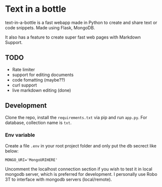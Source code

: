 # Text in a bottle

text-in-a-bottle is a fast webapp made in Python to create and share text or code snippets. Made using Flask, MongoDB.

It also has a feature to create super fast web pages with Markdown Support. 

## TODO

- Rate limiter
- support for editing documents
- code fomatting (maybe??)
- curl support
- live markdown editing (done)

## Development

Clone the repo, install the `requirements.txt` via pip and run `app.py`. For database, collection name is `txt`.  

### Env variable

Create a file `.env` in your root project folder and only put the db secrect like below:

```
MONGO_URI='MongoURIHERE'
```

Uncomment the localhost connection section if you wish to test it in local mongodb server, which is preferred for development. I personally use Robo 3T to interface with mongodb servers (local/remote).
